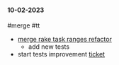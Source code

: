 #### 10-02-2023
#merge #tt

- [merge rake task ranges refactor](https://github.com/doctolib/doctolib/pull/109495/)
	- add new tests
- start tests improvement [ticket](https://doctolib.atlassian.net/jira/software/c/projects/PIMS/boards/169?modal=detail&selectedIssue=TT-15496)